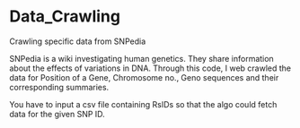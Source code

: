 # Data_Crawling
Crawling specific data from SNPedia

SNPedia is a wiki investigating human genetics. They share information about the effects of variations in DNA.
Through this code, I web crawled the data for Position of a Gene, Chromosome no., Geno sequences and their corresponding summaries.

You have to input a csv file containing RsIDs so that the algo could fetch data for the given SNP ID.
